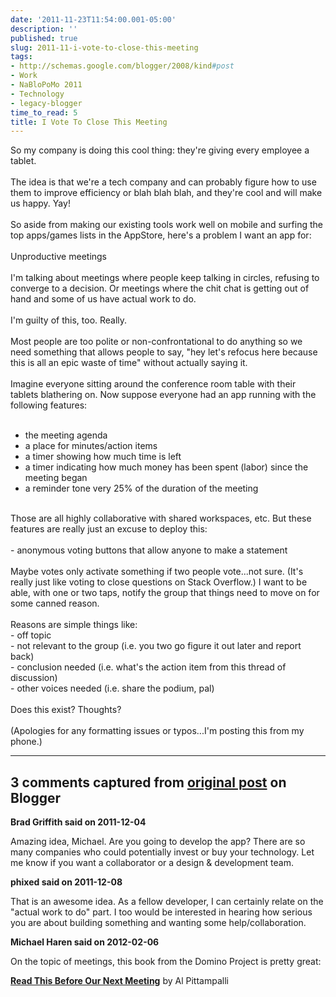 ```yaml
---
date: '2011-11-23T11:54:00.001-05:00'
description: ''
published: true
slug: 2011-11-i-vote-to-close-this-meeting
tags:
- http://schemas.google.com/blogger/2008/kind#post
- Work
- NaBloPoMo 2011
- Technology
- legacy-blogger
time_to_read: 5
title: I Vote To Close This Meeting
---
```


So my company is doing this cool thing: they're giving every employee a tablet. <br />
<br />
The idea is that we're a tech company and can probably figure how to use them to improve efficiency or blah blah blah, and they're cool and will make us happy. Yay!<br />
<br />
So aside from making our existing tools work well on mobile and surfing the top apps/games lists in the AppStore, here's a problem I want an app for:<br />
<br />
Unproductive meetings<br />
<br />
I'm talking about meetings where people keep talking in circles, refusing to converge to a decision. Or meetings where the chit chat is getting out of hand and some of us have actual work to do.<br />
<br />
I'm guilty of this, too. Really. <br />
<br />
Most people are too polite or non-confrontational to do anything so we need something that allows people to say, "hey let's refocus here because this is all an epic waste of time" without actually saying it. <br />
<br />
Imagine everyone sitting around the conference room table with their tablets blathering on. Now suppose everyone had an app running with the following features:<br />
<br />
- the meeting agenda<br />
- a place for minutes/action items<br />
- a timer showing how much time is left<br />
- a timer indicating how much money has been spent (labor) since the meeting began<br />
- a reminder tone very 25% of the duration of the meeting<br />
<br />
Those are all highly collaborative with shared workspaces, etc. But these features are really just an excuse to deploy this:<br />
<br />
- anonymous voting buttons that allow anyone to make a statement<br />
<br />
Maybe votes only activate something if two people vote...not sure. (It's really just like voting to close questions on Stack Overflow.) I want to be able, with one or two taps, notify the group that things need to move on for some canned reason. <br />
<br />
Reasons are simple things like:<br />
- off topic<br />
- not relevant to the group (i.e. you two go figure it out later and report back)<br />
- conclusion needed (i.e. what's the action item from this thread of discussion)<br />
- other voices needed (i.e. share the podium, pal)<br />
<br />
Does this exist? Thoughts?<br />
<br />
(Apologies for any formatting issues or typos...I'm posting this from my phone.)<br />

---

## 3 comments captured from [original post](https://blog.wassupy.com/2011/11/i-vote-to-close-this-meeting.html) on Blogger

**Brad Griffith said on 2011-12-04**

Amazing idea, Michael. Are you going to develop the app? There are so many companies who could potentially invest or buy your technology. Let me know if you want a collaborator or a design &amp; development team.

**phixed said on 2011-12-08**

That is an awesome idea.  As a fellow developer, I can certainly relate on the &quot;actual work to do&quot; part.  I too would be interested in hearing how serious you are about building something and wanting some help/collaboration.

**Michael Haren said on 2012-02-06**

On the topic of meetings, this book from the Domino Project is pretty great:

<a href="http://www.amazon.com/gp/product/B0057ZER34/ref=docs-os-doi_0" rel="nofollow"><b>Read This Before Our Next Meeting</b></a> by Al Pittampalli

